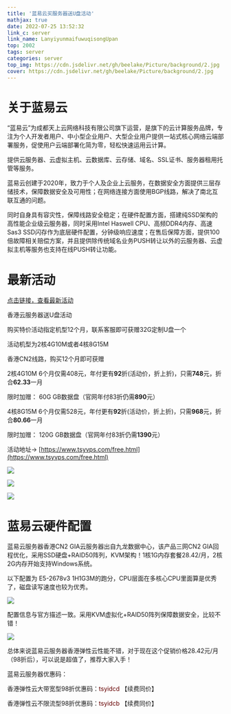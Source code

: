 ```yaml
---
title: '蓝易云买服务器送U盘活动'
mathjax: true
date: 2022-07-25 13:52:32
link_c: server
link_name: LanyiyunmaifuwuqisongUpan
top: 2002
tags: server
categories: server
top_img: https://cdn.jsdelivr.net/gh/beelake/Picture/background/2.jpg
cover: https://cdn.jsdelivr.net/gh/beelake/Picture/background/2.jpg
---
```


# 关于蓝易云

“蓝易云”为成都天上云网络科技有限公司旗下运营，是旗下的云计算服务品牌，专注为个人开发者用户、中小型企业用户、大型企业用户提供一站式核心网络云端部署服务，促使用户云端部署化简为零，轻松快速运用云计算。

提供云服务器、云虚拟主机、云数据库、云存储、域名、SSL证书、服务器租用托管等服务。

蓝易云创建于2020年，致力于个人及企业上云服务，在数据安全方面提供三层存储技术，保障数据安全及可用性；在网络连接方面使用BGP线路，解决了南北互联互通的问题。

同时自身具有容灾性，保障线路安全稳定；在硬件配置方面，搭建纯SSD架构的高性能企业级云服务器，同时采用Intel Haswell CPU、高频DDR4内存、高速Sas3 SSD闪存作为底层硬件配置，分钟级响应速度；在售后保障方面，提供100倍故障相关赔偿方案，并且提供除传统域名业务PUSH转让以外的云服务器、云虚拟主机等服务也支持在线PUSH转让功能。

# 最新活动

[点击链接，查看最新活动](https://www.tsyvps.com/free.html)

香港云服务器送U盘活动

购买特价活动指定机型12个月，联系客服即可获赠32G定制U盘一个

活动机型为2核4G10M或者4核8G15M

香港CN2线路，购买12个月即可获赠

2核4G10M 6个月仅需408元，年付更有**92**折(活动价，折上折)，只需**748**元，折合**62.33**一月

限时加赠： 60G GB数据盘（官网年付83折仍需**890**元）

4核8G15M 6个月仅需528元，年付更有**92**折(活动价，折上折)，只需**968**元，折合**80.66**一月

限时加赠： 120G GB数据盘（官网年付83折仍需**1390**元）

活动地址-> [https://www.tsyvps.com/free.html](https://www.tsyvps.com/free.html)
 
![](https://cdn.luogu.com.cn/upload/image_hosting/7ja1ux0w.png)
 
![](https://cdn.luogu.com.cn/upload/image_hosting/ipsekuch.png)

![](https://cdn.luogu.com.cn/upload/image_hosting/p49o0nfl.png)

# 蓝易云硬件配置

蓝易云服务器香港CN2 GIA云服务器出自九龙数据中心，该产品三网CN2 GIA回程优化，采用SSD硬盘+RAID50阵列，KVM架构！1核1G内存套餐28.42/月，2核2G内存开始支持Windows系统。

以下配置为 E5-2678v3 1H1G3M的跑分，CPU层面在多核心CPU里面算是优秀了，磁盘读写速度也较为优秀。

![](https://cdn.luogu.com.cn/upload/image_hosting/09s2x1g8.png)
 
配置信息与官方描述一致。采用KVM虚拟化+RAID50阵列保障数据安全，比较不错！
 
![](https://cdn.luogu.com.cn/upload/image_hosting/rrfrbenq.png)

总体来说蓝易云服务器香港弹性云性能不错，对于现在这个促销价格28.42元/月（98折后），可以说是超值了，推荐大家入手！

蓝易云服务器优惠码：

香港弹性云大带宽型98折优惠码：<font color = "#660000">tsyidcd</font> 【续费同价】

香港弹性云不限流型98折优惠码：<font color = "#660000">tsyidcb</font> 【续费同价】
